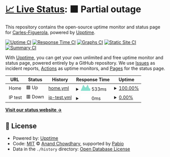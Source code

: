 # [📈 Live Status](https://upptime.figuerola.casa): <!--live status--> **🟧 Partial outage**

This repository contains the open-source uptime monitor and status page for [Carles-Figuerola](https://upptime.figuerola.casa), powered by [Upptime](https://github.com/upptime/upptime).

[![Uptime CI](https://github.com/Carles-Figuerola/upptime/workflows/Uptime%20CI/badge.svg)](https://github.com/Carles-Figuerola/upptime/actions?query=workflow%3A%22Uptime+CI%22)
[![Response Time CI](https://github.com/Carles-Figuerola/upptime/workflows/Response%20Time%20CI/badge.svg)](https://github.com/Carles-Figuerola/upptime/actions?query=workflow%3A%22Response+Time+CI%22)
[![Graphs CI](https://github.com/Carles-Figuerola/upptime/workflows/Graphs%20CI/badge.svg)](https://github.com/Carles-Figuerola/upptime/actions?query=workflow%3A%22Graphs+CI%22)
[![Static Site CI](https://github.com/Carles-Figuerola/upptime/workflows/Static%20Site%20CI/badge.svg)](https://github.com/Carles-Figuerola/upptime/actions?query=workflow%3A%22Static+Site+CI%22)
[![Summary CI](https://github.com/Carles-Figuerola/upptime/workflows/Summary%20CI/badge.svg)](https://github.com/Carles-Figuerola/upptime/actions?query=workflow%3A%22Summary+CI%22)

With [Upptime](https://upptime.js.org), you can get your own unlimited and free uptime monitor and status page, powered entirely by a GitHub repository. We use [Issues](https://github.com/Carles-Figuerola/upptime/issues) as incident reports, [Actions](https://github.com/Carles-Figuerola/upptime/actions) as uptime monitors, and [Pages](https://upptime.figuerola.casa) for the status page.

<!--start: status pages-->
<!-- This summary is generated by Upptime (https://github.com/upptime/upptime) -->
<!-- Do not edit this manually, your changes will be overwritten -->
<!-- prettier-ignore -->
| URL | Status | History | Response Time | Uptime |
| --- | ------ | ------- | ------------- | ------ |
| <img alt="" src="https://icons.duckduckgo.com/ip3/null.ico" height="13"> Home | 🟩 Up | [home.yml](https://github.com/Carles-Figuerola/upptime/commits/HEAD/history/home.yml) | <details><summary><img alt="Response time graph" src="./graphs/home/response-time-week.png" height="20"> 533ms</summary><br><a href="https://upptime.figuerola.casa/history/home"><img alt="Response time 430" src="https://img.shields.io/endpoint?url=https%3A%2F%2Fraw.githubusercontent.com%2FCarles-Figuerola%2Fupptime%2FHEAD%2Fapi%2Fhome%2Fresponse-time.json"></a><br><a href="https://upptime.figuerola.casa/history/home"><img alt="24-hour response time 265" src="https://img.shields.io/endpoint?url=https%3A%2F%2Fraw.githubusercontent.com%2FCarles-Figuerola%2Fupptime%2FHEAD%2Fapi%2Fhome%2Fresponse-time-day.json"></a><br><a href="https://upptime.figuerola.casa/history/home"><img alt="7-day response time 533" src="https://img.shields.io/endpoint?url=https%3A%2F%2Fraw.githubusercontent.com%2FCarles-Figuerola%2Fupptime%2FHEAD%2Fapi%2Fhome%2Fresponse-time-week.json"></a><br><a href="https://upptime.figuerola.casa/history/home"><img alt="30-day response time 430" src="https://img.shields.io/endpoint?url=https%3A%2F%2Fraw.githubusercontent.com%2FCarles-Figuerola%2Fupptime%2FHEAD%2Fapi%2Fhome%2Fresponse-time-month.json"></a><br><a href="https://upptime.figuerola.casa/history/home"><img alt="1-year response time 430" src="https://img.shields.io/endpoint?url=https%3A%2F%2Fraw.githubusercontent.com%2FCarles-Figuerola%2Fupptime%2FHEAD%2Fapi%2Fhome%2Fresponse-time-year.json"></a></details> | <details><summary><a href="https://upptime.figuerola.casa/history/home">100.00%</a></summary><a href="https://upptime.figuerola.casa/history/home"><img alt="All-time uptime 99.86%" src="https://img.shields.io/endpoint?url=https%3A%2F%2Fraw.githubusercontent.com%2FCarles-Figuerola%2Fupptime%2FHEAD%2Fapi%2Fhome%2Fuptime.json"></a><br><a href="https://upptime.figuerola.casa/history/home"><img alt="24-hour uptime 100.00%" src="https://img.shields.io/endpoint?url=https%3A%2F%2Fraw.githubusercontent.com%2FCarles-Figuerola%2Fupptime%2FHEAD%2Fapi%2Fhome%2Fuptime-day.json"></a><br><a href="https://upptime.figuerola.casa/history/home"><img alt="7-day uptime 100.00%" src="https://img.shields.io/endpoint?url=https%3A%2F%2Fraw.githubusercontent.com%2FCarles-Figuerola%2Fupptime%2FHEAD%2Fapi%2Fhome%2Fuptime-week.json"></a><br><a href="https://upptime.figuerola.casa/history/home"><img alt="30-day uptime 99.86%" src="https://img.shields.io/endpoint?url=https%3A%2F%2Fraw.githubusercontent.com%2FCarles-Figuerola%2Fupptime%2FHEAD%2Fapi%2Fhome%2Fuptime-month.json"></a><br><a href="https://upptime.figuerola.casa/history/home"><img alt="1-year uptime 99.86%" src="https://img.shields.io/endpoint?url=https%3A%2F%2Fraw.githubusercontent.com%2FCarles-Figuerola%2Fupptime%2FHEAD%2Fapi%2Fhome%2Fuptime-year.json"></a></details>
| <img alt="" src="https://icons.duckduckgo.com/ip3/null.ico" height="13"> IP test | 🟥 Down | [ip-test.yml](https://github.com/Carles-Figuerola/upptime/commits/HEAD/history/ip-test.yml) | <details><summary><img alt="Response time graph" src="./graphs/ip-test/response-time-week.png" height="20"> 0ms</summary><br><a href="https://upptime.figuerola.casa/history/ip-test"><img alt="Response time 0" src="https://img.shields.io/endpoint?url=https%3A%2F%2Fraw.githubusercontent.com%2FCarles-Figuerola%2Fupptime%2FHEAD%2Fapi%2Fip-test%2Fresponse-time.json"></a><br><a href="https://upptime.figuerola.casa/history/ip-test"><img alt="24-hour response time 0" src="https://img.shields.io/endpoint?url=https%3A%2F%2Fraw.githubusercontent.com%2FCarles-Figuerola%2Fupptime%2FHEAD%2Fapi%2Fip-test%2Fresponse-time-day.json"></a><br><a href="https://upptime.figuerola.casa/history/ip-test"><img alt="7-day response time 0" src="https://img.shields.io/endpoint?url=https%3A%2F%2Fraw.githubusercontent.com%2FCarles-Figuerola%2Fupptime%2FHEAD%2Fapi%2Fip-test%2Fresponse-time-week.json"></a><br><a href="https://upptime.figuerola.casa/history/ip-test"><img alt="30-day response time 0" src="https://img.shields.io/endpoint?url=https%3A%2F%2Fraw.githubusercontent.com%2FCarles-Figuerola%2Fupptime%2FHEAD%2Fapi%2Fip-test%2Fresponse-time-month.json"></a><br><a href="https://upptime.figuerola.casa/history/ip-test"><img alt="1-year response time 0" src="https://img.shields.io/endpoint?url=https%3A%2F%2Fraw.githubusercontent.com%2FCarles-Figuerola%2Fupptime%2FHEAD%2Fapi%2Fip-test%2Fresponse-time-year.json"></a></details> | <details><summary><a href="https://upptime.figuerola.casa/history/ip-test">0.00%</a></summary><a href="https://upptime.figuerola.casa/history/ip-test"><img alt="All-time uptime 0.00%" src="https://img.shields.io/endpoint?url=https%3A%2F%2Fraw.githubusercontent.com%2FCarles-Figuerola%2Fupptime%2FHEAD%2Fapi%2Fip-test%2Fuptime.json"></a><br><a href="https://upptime.figuerola.casa/history/ip-test"><img alt="24-hour uptime 0.00%" src="https://img.shields.io/endpoint?url=https%3A%2F%2Fraw.githubusercontent.com%2FCarles-Figuerola%2Fupptime%2FHEAD%2Fapi%2Fip-test%2Fuptime-day.json"></a><br><a href="https://upptime.figuerola.casa/history/ip-test"><img alt="7-day uptime 0.00%" src="https://img.shields.io/endpoint?url=https%3A%2F%2Fraw.githubusercontent.com%2FCarles-Figuerola%2Fupptime%2FHEAD%2Fapi%2Fip-test%2Fuptime-week.json"></a><br><a href="https://upptime.figuerola.casa/history/ip-test"><img alt="30-day uptime 0.00%" src="https://img.shields.io/endpoint?url=https%3A%2F%2Fraw.githubusercontent.com%2FCarles-Figuerola%2Fupptime%2FHEAD%2Fapi%2Fip-test%2Fuptime-month.json"></a><br><a href="https://upptime.figuerola.casa/history/ip-test"><img alt="1-year uptime 0.00%" src="https://img.shields.io/endpoint?url=https%3A%2F%2Fraw.githubusercontent.com%2FCarles-Figuerola%2Fupptime%2FHEAD%2Fapi%2Fip-test%2Fuptime-year.json"></a></details>

<!--end: status pages-->

[**Visit our status website →**](https://upptime.figuerola.casa)

## 📄 License

- Powered by: [Upptime](https://github.com/upptime/upptime)
- Code: [MIT](./LICENSE) © [Anand Chowdhary](https://anandchowdhary.com), supported by [Pabio](https://pabio.com)
- Data in the `./history` directory: [Open Database License](https://opendatacommons.org/licenses/odbl/1-0/)
